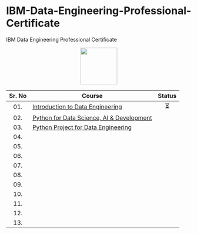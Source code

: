 # IBM-Data-Engineering-Professional-Certificate
IBM Data Engineering Professional Certificate


<div align="center">
<img height="100" src="https://user-images.githubusercontent.com/67054356/132362689-31859a26-5d52-4eff-a4c4-ee6a8fd2f16c.png">  

| Sr. No | Course                                                               |Status|
|:------:|----------------------------------------------------------------------------|:--:|
| 01.     | [Introduction to Data Engineering]()|⏳|
| 02.     | [Python for Data Science, AI & Development]()|| 
| 03.     | [Python Project for Data Engineering]()||
| 04.     | []()||
| 05.     | []()|| 
| 06.     | []()||
| 07.     | []()||
| 08.     | []()||
| 09.     | []()||
| 10.     | []()||
| 11.     | []()||
| 12.     | []()||
| 13.     | []()||

</div>